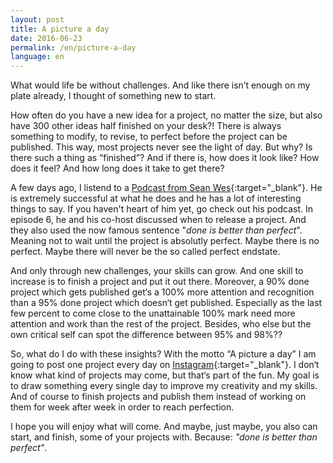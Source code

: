 ```yaml
---
layout: post
title: A picture a day
date: 2016-06-23
permalink: /en/picture-a-day
language: en
---
```


What would life be without challenges. And like there isn’t enough on my plate already, I thought of something new to start.

How often do you have a new idea for a project, no matter the size, but also have 300 other ideas half finished on your desk?! There is always something to modify, to revise, to perfect before the project can be published. This way, most projects never see the light of day. But why? Is there such a thing as “finished”? And if there is, how does it look like? How does it feel? And how long does it take to get there?

A few days ago, I listend to a [Podcast from Sean Wes](https://seanwes.com/podcast/){:target="_blank"}. He is extremely successful at what he does and he has a lot of interesting things to say. If you haven't heart of him yet, go check out his podcast. In episode 6, he and his co-host discussed when to release a project. And they also used the now famous sentence "*done is better than perfect*". Meaning not to wait until the project is absolutly perfect. Maybe there is no perfect. Maybe there will never be the so called perfect endstate. 

And only through new challenges, your skills can grow. And one skill to increase is to finish a project and put it out there. Moreover, a 90% done project which gets published get‘s a 100% more attention and recognition than a 95% done project which doesn‘t get published. Especially as the last few percent to come close to the unattainable 100% mark need more attention and work than the rest of the project. Besides, who else but the own critical self can spot the difference between 95% and 98%??

So, what do I do with these insights? With the motto “A picture a day” I am going to post one project every day on [Instagram](https://www.instagram.com/verena_von_o/){:target="_blank"}. I don‘t know what kind of projects may come, but that‘s part of the fun. My goal is to draw something every single day to improve my creativity and my skills. And of course to finish projects and publish them instead of working on them for week after week in order to reach perfection. 

I hope you will enjoy what will come. And maybe, just maybe, you also can start, and finish, some of your projects with. Because: *"done is better than perfect"*.



